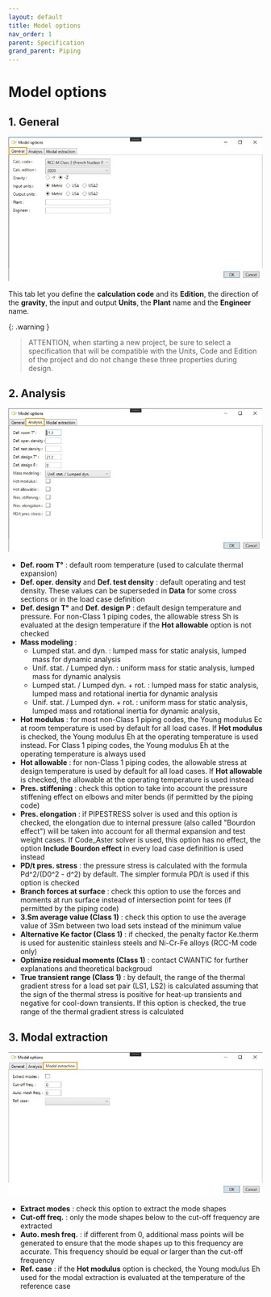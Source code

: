 ```yaml
---
layout: default
title: Model options
nav_order: 1
parent: Specification
grand_parent: Piping
---
```


# Model options

## 1. General

![Image](../../Images/Options1.jpg)

This tab let you define the **calculation code** and its **Edition**, the direction of the **gravity**, the input and output **Units**, the **Plant** name and the **Engineer** name.

{: .warning }
> ATTENTION, when starting a new project, be sure to select a specification that will be compatible with the Units, Code and Edition of the project and do not change these three properties during design.


## 2. Analysis

![Image](../../Images/Options2.jpg)

- **Def. room T°** : default room temperature (used to calculate thermal expansion)
- **Def. oper. density** and **Def. test density** : default operating and test density. These values can be superseded in **Data** for some cross sections or in the load case definition
- **Def. design T°** and **Def. design P** : default design temperature and pressure. For non-Class 1 piping codes, the allowable stress Sh is evaluated at the design temperature if the **Hot allowable** option is not checked
- **Mass modeling** :
    - Lumped stat. and dyn. : lumped mass for static analysis, lumped mass for dynamic analysis
    - Unif. stat. / Lumped dyn. : uniform mass for static analysis, lumped mass for dynamic analysis
    - Lumped stat. / Lumped dyn. + rot. : lumped mass for static analysis, lumped mass and rotational inertia for dynamic analysis
    - Unif. stat. / Lumped dyn. + rot. : uniform mass for static analysis, lumped mass and rotational inertia for dynamic analysis,
- **Hot modulus** : for most non-Class 1 piping codes, the Young modulus Ec at room temperature is used by default for all load cases. If **Hot modulus** is checked, the Young modulus Eh at the operating temperature is used instead. For Class 1 piping codes, the Young modulus Eh at the operating temperature is always used
- **Hot allowable** : for non-Class 1 piping codes, the allowable stress at design temperature is used by default for all load cases. If **Hot allowable** is checked, the allowable at the operating temperature is used instead
- **Pres. stiffening** : check this option to take into account the pressure stiffening effect on elbows and miter bends (if permitted by the piping code) 
- **Pres. elongation** : if PIPESTRESS solver is used and this option is checked, the elongation due to internal pressure (also called "Bourdon effect") will be taken into account for all thermal expansion and test weight cases. If Code_Aster solver is used, this option has no effect, the option **Include Bourdon effect** in every load case definition is used instead
- **PD/t pres. stress** : the pressure stress is calculated with the formula Pd^2/(D0^2 - d^2) by default. The simpler formula PD/t is used if this option is checked 
- **Branch forces at surface** : check this option to use the forces and moments at run surface instead of intersection point for tees (if permitted by the piping code)
- **3.Sm average value (Class 1)** : check this option to use the average value of 3Sm between two load sets instead of the minimum value
- **Alternative Ke factor (Class 1)** : if checked, the penalty factor Ke.therm is used for austenitic stainless steels and Ni-Cr-Fe alloys (RCC-M code only)
- **Optimize residual moments (Class 1)** : contact CWANTIC for further explanations and theoretical backgroud
- **True transient range (Class 1)** : by default, the range of the thermal gradient stress for a load set pair (LS1, LS2) is calculated assuming that the sign of the thermal stress is positive for heat-up transients and negative for cool-down transients. If this option is checked, the true range of the thermal gradient stress is calculated

## 3. Modal extraction

![Image](../../Images/Options3.jpg)

- **Extract modes** : check this option to extract the mode shapes
- **Cut-off freq.** : only the mode shapes below to the cut-off frequency are extracted 
- **Auto. mesh freq.** : if different from 0, additional mass points will be generated to ensure that the mode shapes up to this frequency are accurate. This frequency should be equal or larger than the cut-off frequency
- **Ref. case** : if the **Hot modulus** option is checked, the Young modulus Eh used for the modal extraction is evaluated at the temperature of the reference case 